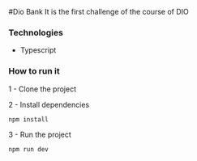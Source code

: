 #Dio Bank
It is the first challenge of the course of DIO 

### Technologies
- Typescript

### How to run it

1 - Clone the project

2 - Install dependencies
    
    npm install

3 - Run the project

    npm run dev